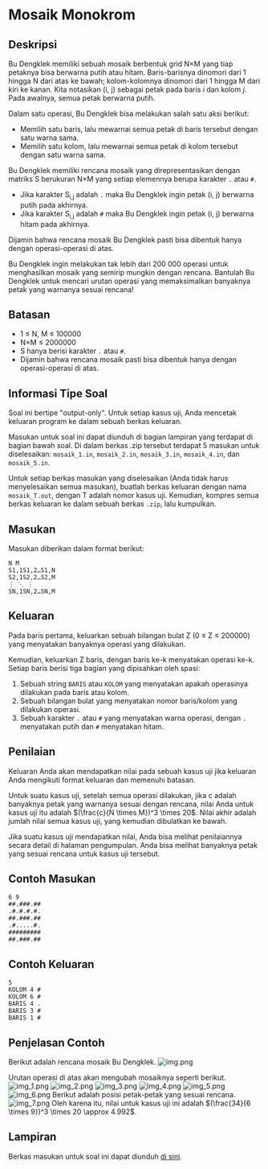# Mosaik Monokrom

## Deskripsi

Bu Dengklek memiliki sebuah mosaik berbentuk grid N×M yang tiap petaknya bisa berwarna putih atau hitam. Baris-barisnya dinomori dari 1 hingga N dari atas ke bawah; kolom-kolomnya dinomori dari 1 hingga M dari kiri ke kanan. Kita notasikan (i, j) sebagai petak pada baris *i* dan kolom *j*. Pada awalnya, semua petak berwarna putih.

Dalam satu operasi, Bu Dengklek bisa melakukan salah satu aksi berikut:
- Memilih satu baris, lalu mewarnai semua petak di baris tersebut dengan satu warna sama.
- Memilih satu kolom, lalu mewarnai semua petak di kolom tersebut dengan satu warna sama.

Bu Dengklek memiliki rencana mosaik yang direpresentasikan dengan matriks S berukuran N×M yang setiap elemennya berupa karakter `.` atau `#`.

- Jika karakter S<sub>i,j</sub> adalah `.` maka Bu Dengklek ingin petak (i, j) berwarna putih pada akhirnya.
- Jika karakter S<sub>i,j</sub> adalah `#` maka Bu Dengklek ingin petak (i, j) berwarna hitam pada akhirnya.

Dijamin bahwa rencana mosaik Bu Dengklek pasti bisa dibentuk hanya dengan operasi-operasi di atas.

Bu Dengklek ingin melakukan tak lebih dari 200 000 operasi untuk menghasilkan mosaik yang semirip mungkin dengan rencana. Bantulah Bu Dengklek untuk mencari urutan operasi yang memaksimalkan banyaknya petak yang warnanya sesuai rencana!

## Batasan
- 1 ≤ N, M ≤ 100000  
- N×M ≤ 2000000  
- S hanya berisi karakter `.` atau `#`.  
- Dijamin bahwa rencana mosaik pasti bisa dibentuk hanya dengan operasi-operasi di atas.

## Informasi Tipe Soal
Soal ini bertipe "output-only". Untuk setiap kasus uji, Anda mencetak keluaran program ke dalam sebuah berkas keluaran.

Masukan untuk soal ini dapat diunduh di bagian lampiran yang terdapat di bagian bawah soal. Di dalam berkas .zip tersebut terdapat 5 masukan untuk diselesaikan: `mosaik_1.in`, `mosaik_2.in`, `mosaik_3.in`, `mosaik_4.in`, dan `mosaik_5.in`.

Untuk setiap berkas masukan yang diselesaikan (Anda tidak harus menyelesaikan semua masukan), buatlah berkas keluaran dengan nama `mosaik_T.out`, dengan T adalah nomor kasus uji. Kemudian, kompres semua berkas keluaran ke dalam sebuah berkas `.zip`, lalu kumpulkan.

## Masukan
Masukan diberikan dalam format berikut:
```text
N M
S1,1S1,2…S1,N
S2,1S2,2…S2,M
⋮ ⋱ ⋮
SN,1SN,2…SN,M
```


## Keluaran
Pada baris pertama, keluarkan sebuah bilangan bulat Z (0 ≤ Z ≤ 200000) yang menyatakan banyaknya operasi yang dilakukan.

Kemudian, keluarkan Z baris, dengan baris ke-k menyatakan operasi ke-k. Setiap baris berisi tiga bagian yang dipisahkan oleh spasi:
1. Sebuah string `BARIS` atau `KOLOM` yang menyatakan apakah operasinya dilakukan pada baris atau kolom.
2. Sebuah bilangan bulat yang menyatakan nomor baris/kolom yang dilakukan operasi.
3. Sebuah karakter `.` atau `#` yang menyatakan warna operasi, dengan `.` menyatakan putih dan `#` menyatakan hitam.

## Penilaian
Keluaran Anda akan mendapatkan nilai pada sebuah kasus uji jika keluaran Anda mengikuti format keluaran dan memenuhi batasan.

Untuk suatu kasus uji, setelah semua operasi dilakukan, jika c adalah banyaknya petak yang warnanya sesuai dengan rencana, nilai Anda untuk kasus uji itu adalah $(\frac{c}{N \times M})^3 \times 20$. Nilai akhir adalah jumlah nilai semua kasus uji, yang kemudian dibulatkan ke bawah.

Jika suatu kasus uji mendapatkan nilai, Anda bisa melihat penilaiannya secara detail di halaman pengumpulan. Anda bisa melihat banyaknya petak yang sesuai rencana untuk kasus uji tersebut.

## Contoh Masukan
```text
6 9
##.###.##
.#.#.#.#.
##.###.##
.#.....#.
#########
##.###.##
```

## Contoh Keluaran
```text
5
KOLOM 4 #
KOLOM 6 #
BARIS 4 .
BARIS 3 #
BARIS 1 #
```

## Penjelasan Contoh
Berikut adalah rencana mosaik Bu Dengklek.
![img.png](img.png)

Urutan operasi di atas akan mengubah mosaiknya seperti berikut.
![img_1.png](img_1.png)
![img_2.png](img_2.png)
![img_3.png](img_3.png)
![img_4.png](img_4.png)
![img_5.png](img_5.png)
![img_6.png](img_6.png)
Berikut adalah posisi petak-petak yang sesuai rencana.
![img_7.png](img_7.png)
Oleh karena itu, nilai untuk kasus uji ini adalah $(\frac{34}{6 \times 9})^3 \times 20 \approx 4.992$.

## Lampiran
Berkas masukan untuk soal ini dapat diunduh [di sini](https://api.tlx.toki.id/api/v2/problems/JIDPROGbDLh6vwDRHTXFijN3HYC/render/inputs.zip).